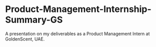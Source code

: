 # Product-Management-Internship-Summary-GS
A presentation on my deliverables as a Product Management Intern at GoldenScent, UAE.
